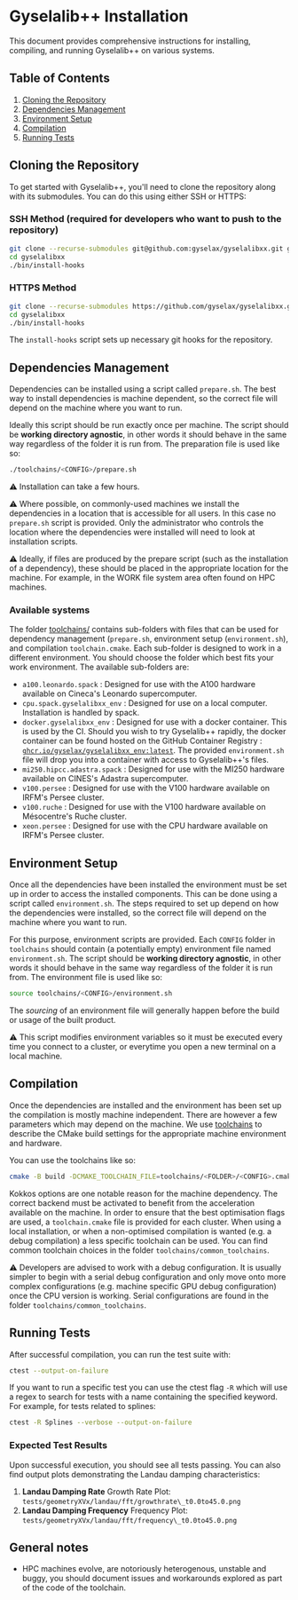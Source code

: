 # Gyselalib++ Installation

This document provides comprehensive instructions for installing, compiling, and running Gyselalib++ on various systems.

## Table of Contents

1. [Cloning the Repository](#cloning-the-repository)
2. [Dependencies Management](#dependencies-management)
3. [Environment Setup](#environment-setup)
4. [Compilation](#compilation)
5. [Running Tests](#running-tests)

## Cloning the Repository

To get started with Gyselalib++, you'll need to clone the repository along with its submodules. You can do this using either SSH or HTTPS:

### SSH Method (required for developers who want to push to the repository)

```bash
git clone --recurse-submodules git@github.com:gyselax/gyselalibxx.git gyselalibxx
cd gyselalibxx
./bin/install-hooks
```

### HTTPS Method

```bash
git clone --recurse-submodules https://github.com/gyselax/gyselalibxx.git gyselalibxx
cd gyselalibxx
./bin/install-hooks
```

The `install-hooks` script sets up necessary git hooks for the repository.

## Dependencies Management

Dependencies can be installed using a script called `prepare.sh`. The best way to install dependencies is machine dependent, so the correct file will depend on the machine where you want to run.

Ideally this script should be run exactly once per machine. The script should be **working directory agnostic**, in other words it should behave in the same way regardless of the folder it is run from. The preparation file is used like so:

```sh
./toolchains/<CONFIG>/prepare.sh
```

:warning: Installation can take a few hours.

:warning: Where possible, on commonly-used machines we install the dependencies in a location that is accessible for all users. In this case no `prepare.sh` script is provided. Only the administrator who controls the location where the dependencies were installed will need to look at installation scripts.

:warning: Ideally, if files are produced by the prepare script (such as the installation of a dependency), these should be placed in the appropriate location for the machine. For example, in the WORK file system area often found on HPC machines.

### Available systems

The folder [toolchains/](https://github.com/gyselax/gyselalibxx/tree/devel/toolchains) contains sub-folders with files that can be used for dependency management (`prepare.sh`, environment setup (`environment.sh`), and compilation `toolchain.cmake`. Each sub-folder is designed to work in a different environment. You should choose the folder which best fits your work environment. The available sub-folders are:

- `a100.leonardo.spack` : Designed for use with the A100 hardware available on Cineca's Leonardo supercomputer.
- `cpu.spack.gyselalibxx_env` : Designed for use on a local computer. Installation is handled by spack.
- `docker.gyselalibxx_env` : Designed for use with a docker container. This is used by the CI.
    Should you wish to try Gyselalib++ rapidly, the docker container can be found hosted on the GitHub Container Registry : [`ghcr.io/gyselax/gyselalibxx_env:latest`](https://github.com/gyselax/gyselalibxx/pkgs/container/gyselalibxx_env). The provided `environment.sh` file will drop you into a container with access to Gyselalib++'s files.
- `mi250.hipcc.adastra.spack` : Designed for use with the MI250 hardware available on CINES's Adastra supercomputer.
- `v100.persee` : Designed for use with the V100 hardware available on IRFM's Persee cluster.
- `v100.ruche` : Designed for use with the V100 hardware available on Mésocentre's Ruche cluster.
- `xeon.persee` : Designed for use with the CPU hardware available on IRFM's Persee cluster.

## Environment Setup

Once all the dependencies have been installed the environment must be set up in order to access the installed components. This can be done using a script called `environment.sh`. The steps required to set up depend on how the dependencies were installed, so the correct file will depend on the machine where you want to run.

For this purpose, environment scripts are provided. Each `CONFIG` folder in `toolchains` should contain (a potentially empty) environment file named `environment.sh`. The script should be **working directory agnostic**, in other words it should behave in the same way regardless of the folder it is run from. The environment file is used like so:

```sh
source toolchains/<CONFIG>/environment.sh
```

The *sourcing* of an environment file will generally happen before the build or usage of the built product.

:warning: This script modifies environment variables so it must be executed every time you connect to a cluster, or everytime you open a new terminal on a local machine.

## Compilation

Once the dependencies are installed and the environment has been set up the compilation is mostly machine independent. There are however a few parameters which may depend on the machine. We use [toolchains](https://en.wikipedia.org/wiki/Toolchain) to describe the CMake build settings for the appropriate machine environment and hardware.

You can use the toolchains like so:

```sh
cmake -B build -DCMAKE_TOOLCHAIN_FILE=toolchains/<FOLDER>/<CONFIG>.cmake .
```

Kokkos options are one notable reason for the machine dependency. The correct backend must be activated to benefit from the acceleration available on the machine. In order to ensure that the best optimisation flags are used, a `toolchain.cmake` file is provided for each cluster. When using a local installation, or when a non-optimised compilation is wanted (e.g. a debug compilation) a less specific toolchain can be used. You can find common toolchain choices in the folder `toolchains/common_toolchains`.

:warning: Developers are advised to work with a debug configuration. It is usually simpler to begin with a serial debug configuration and only move onto more complex configurations (e.g. machine specific GPU debug configuration) once the CPU version is working. Serial configurations are found in the folder `toolchains/common_toolchains`.

## Running Tests

After successful compilation, you can run the test suite with:

```bash
ctest --output-on-failure
```

If you want to run a specific test you can use the ctest flag `-R` which will use a regex to search for tests with a name containing the specified keyword. For example, for tests related to splines:

```bash
ctest -R Splines --verbose --output-on-failure
```

### Expected Test Results

Upon successful execution, you should see all tests passing. You can also find output plots demonstrating the Landau damping characteristics:

1. **Landau Damping Rate**
    Growth Rate Plot: `tests/geometryXVx/landau/fft/growthrate\_t0.0to45.0.png`
2. **Landau Damping Frequency**
    Frequency Plot: `tests/geometryXVx/landau/fft/frequency\_t0.0to45.0.png`

## General notes

- HPC machines evolve, are notoriously heterogenous, unstable and buggy, you should document issues and workarounds explored as part of the code of the toolchain.
